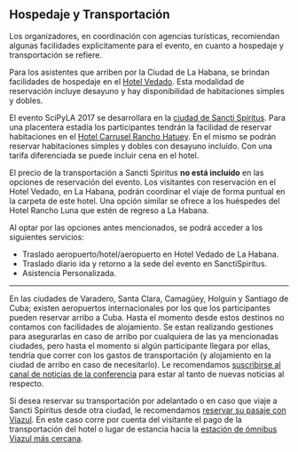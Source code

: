 ## Hospedaje y Transportación

Los organizadores, en coordinación con agencias turísticas, recomiendan algunas facilidades explicitamente para el evento, en cuanto a hospedaje y transportación se refiere.

Para los asistentes que arriben por la Ciudad de La Habana, se brindan facilidades de hospedaje en el [Hotel Vedado](https://www.tripadvisor.com/Hotel_Review-g147271-d595425-Reviews-Hotel_Vedado-Havana_Ciudad_de_la_Habana_Province_Cuba.html). Esta modalidad de reservación incluye desayuno y hay disponibilidad de habitaciones simples y dobles.

El evento SciPyLA 2017 se desarrollara en la [ciudad de Sancti Spíritus](../../venue/city). Para una placentera estadía los participantes tendrán la facilidad de reservar habitaciones en el [Hotel Carrusel Rancho Hatuey](https://tripadvisor.com/Hotel_Review-g805185-d273688-Reviews-or30-Carrusel_Rancho_Hatuey-Sancti_Spiritus_Sancti_Spiritus_Province_Cuba.html). En el mismo se podrán reservar habitaciones simples y dobles con desayuno incluído. Con una tarifa diferenciada se puede incluir cena en el hotel.

El precio de la transportación a Sancti Spiritus **no está incluído** en las opciones de reservación del evento. Los visitantes con reservación en el Hotel Vedado, en La Habana, podrán coordinar el viaje de forma puntual en la carpeta de este hotel. Una opción similar se ofrece a los huéspedes del Hotel Rancho Luna que estén de regreso a La Habana.

Al optar por las opciones antes mencionados, se podrá acceder a los siguientes servicios:

* Traslado aeropuerto/hotel/aeropuerto en Hotel Vedado de La Habana.
* Traslado diario ida y retorno a la sede del evento en SanctiSpiritus.
* Asistencia Personalizada.

******************************************************************

En las ciudades de Varadero, Santa Clara, Camagüey, Holguin y Santiago de Cuba; existen aeropuertos internacionales por los que los participantes pueden reservar arribo a Cuba. Hasta el momento desde estos destinos no contamos con facilidades de alojamiento. Se estan realizando gestiones para asegurarlas en caso de arribo por cualquiera de las ya mencionadas ciudades, pero hasta el momento si algún participante llegara por ellas, tendría que correr con los gastos de transportación (y alojamiento en la ciudad de arribo en caso de necesitarlo). Le recomendamos [suscribirse al canal de noticias de la conferencia](../../#signup) para estar al tanto de nuevas noticias al respecto.

Si desea reservar su transportación por adelantado o en caso que viaje a Sancti Spiritus desde otra ciudad, le recomendamos [reservar su pasaje con Viazul](../../travel/viazul). En este caso corre por cuenta del visitante el pago de la transportación del hotel o lugar de estancia hacia la [estación de ómnibus Viazul más cercana](../../travel/viazul).

